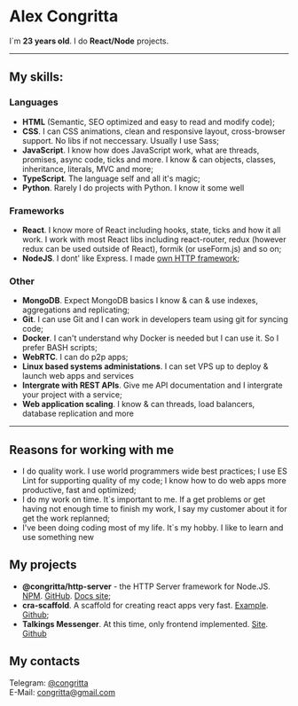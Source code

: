 # Alex Congritta

I`m __23 years old__. I do __React/Node__ projects.

---

## My skills:

### Languages

 - __HTML__ (Semantic, SEO optimized and easy to read and modify code);
 - __CSS__. I can CSS animations, clean and responsive layout, cross-browser support. No libs if not neccessary. Usually I use Sass;
 - __JavaScript__. I know how does JavaScript work, what are threads, promises, async code, ticks and more. I know & can objects, classes, inheritance, literals, MVC and more;
 - __TypeScript__. The language self and all it's magic;
 - __Python__. Rarely I do projects with Python. I know it some well

### Frameworks
  - __React__. I know more of React including hooks, state, ticks and how it all work. I work with most React libs including react-router, redux (however redux can be used outside of React), formik (or useForm.js) and so on;
  - __NodeJS__. I dont' like Express. I made [own HTTP framework](https://git.congritta.com/http-server-docs);

### Other
 - __MongoDB__. Expect MongoDB basics I know & can & use indexes, aggregations and replicating;
 - __Git__. I can use Git and I can work in developers team using git for syncing code;
 - __Docker__. I can't understand why Docker is needed but I can use it. So I prefer BASH scripts;
 - __WebRTC__. I can do p2p apps;
 - __Linux based systems administations__. I can set VPS up to deploy & launch web apps and services
 - __Intergrate with REST APIs__. Give me API documentation and I intergrate your project with a service;
 - __Web application scaling__. I know & can threads, load balancers, database replication and more

---

## Reasons for working with me

 - I do quality work. I use world programmers wide best practices; I use ES Lint for supporting quality of my code; I know how to do web apps more productive, fast and optimized;
 - I do my work on time. It`s important to me. If a get problems or get having not enough time to finish my work, I say my customer about it for get the work replanned;
 - I've been doing coding most of my life. It`s my hobby. I like to learn and use something new

## My projects

  - __@congritta/http-server__ - the HTTP Server framework for Node.JS. [NPM](https://npmjs.com/package/@congritta/http-server). [GitHub](https://github.com//congritta/http-server). [Docs site](https://git.congritta.com/http-server-docs);
  - __cra-scaffold__. A scaffold for creating react apps very fast. [Example](https://cra-scaffold.congritta.com). [Github](https://congritta.com/cra-scaffold);
  - __Talkings Messenger__. At this time, only frontend implemented. [Site](https://git.congritta.com/talkings-frontend). [Github](https://github.com/talkings-frontend)

## My contacts

Telegram: [@congritta](https://t.me/congritta)\
E-Mail: congritta@gmail.com
